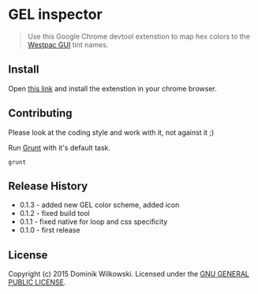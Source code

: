 GEL inspector
=============

> Use this Google Chrome devtool extenstion to map hex colors to the [Westpac GUI](http://info.westpac.com.au/cx/GEL/) tint names.


## Install
Open [this link](https://chrome.google.com/webstore/detail/gel-inspector/bgdeppahhmkdablnokohmilpaikhiffn) and install the extenstion in your chrome browser.


## Contributing
Please look at the coding style and work with it, not against it ;)

Run [Grunt](http://gruntjs.com/) with it's default task.

```shell
grunt
```


## Release History
* 0.1.3 - added new GEL color scheme, added icon
* 0.1.2 - fixed build tool
* 0.1.1 - fixed native for loop and css specificity
* 0.1.0 - first release


## License
Copyright (c) 2015 Dominik Wilkowski. Licensed under the [GNU GENERAL PUBLIC LICENSE](https://github.com/dominikwilkowski/GEL-inspector/blob/master/LICENSE).